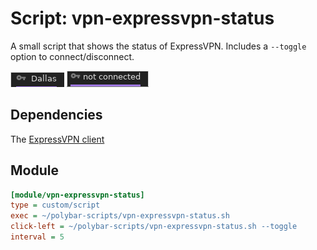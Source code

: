 # Script: vpn-expressvpn-status

A small script that shows the status of ExpressVPN. Includes a `--toggle` option
to connect/disconnect.

![connected](screenshots/connected.png)
![disconnected](screenshots/disconnected.png)

## Dependencies

The [ExpressVPN client](https://www.expressvpn.com/vpn-software/vpn-linux)

## Module

```ini
[module/vpn-expressvpn-status]
type = custom/script
exec = ~/polybar-scripts/vpn-expressvpn-status.sh
click-left = ~/polybar-scripts/vpn-expressvpn-status.sh --toggle
interval = 5
```
